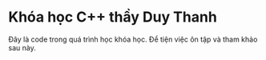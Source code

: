 # Khóa học C++ thầy Duy Thanh
Đây là code trong quá trình học khóa học. Để tiện việc ôn tập và tham khảo sau này.
